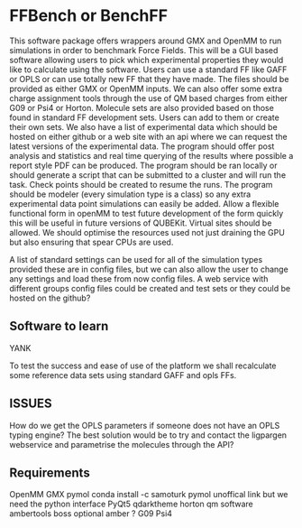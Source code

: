 # FFBench or BenchFF

This software package offers wrappers around GMX and OpenMM to run simulations in order to benchmark Force Fields.
This will be a GUI based software allowing users to pick which experimental properties they would like to calculate using the software.
Users can use a standard FF like GAFF or OPLS or can use totally new FF that they have made.
The files should be provided as either GMX or OpenMM inputs.
We can also offer some extra charge assignment tools through the use of QM based charges from either G09 or Psi4 or Horton.
Molecule sets are also provided based on those found in standard FF development sets.
Users can add to them or create their own sets.
We also have a list of experimental data which should be hosted on either github or a web site with an api where we can request the latest versions of the experimental data.
The program should offer post analysis and statistics and real time querying of the results where possible a report style PDF can be produced.
The program should be ran locally or should generate a script that can be submitted to a cluster and will run the task.
Check points should be created to resume the runs.
The program should be modeler (every simulation type is a class) so any extra experimental data point simulations can easily be added.
Allow a flexible functional form in openMM to test future development of the form quickly this will be useful in future versions of QUBEKit.
Virtual sites should be allowed.
We should optimise the resources used not just draining the GPU but also ensuring that spear CPUs are used.

A list of standard settings can be used for all of the simulation types provided these are in config files, but we can also allow the user to change any settings and load these from now config files.
A web service with different groups config files could be created and test sets or they could be hosted on the github?


## Software to learn
YANK


To test the success and ease of use of the platform we shall recalculate some reference data sets using standard GAFF and opls FFs.

## ISSUES

How do we get the OPLS parameters if someone does not have an OPLS typing engine?
The best solution would be to try and contact the ligpargen webservice and parametrise the molecules through the API?


## Requirements
OpenMM
GMX
pymol conda install -c samoturk pymol unoffical link but we need the python interface
PyQt5
qdarktheme
horton qm software
ambertools
boss optional
amber ?
G09
Psi4
